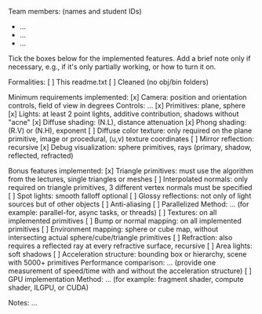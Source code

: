 Team members: (names and student IDs)
* ...
* ...
* ...

Tick the boxes below for the implemented features. Add a brief note only if necessary, e.g., if it's only partially working, or how to turn it on.

Formalities:
[ ] This readme.txt
[ ] Cleaned (no obj/bin folders)

Minimum requirements implemented:
[x] Camera: position and orientation controls, field of view in degrees
Controls: ...
[x] Primitives: plane, sphere
[x] Lights: at least 2 point lights, additive contribution, shadows without "acne"
[x] Diffuse shading: (N.L), distance attenuation
[x] Phong shading: (R.V) or (N.H), exponent
[ ] Diffuse color texture: only required on the plane primitive, image or procedural, (u,v) texture coordinates
[ ] Mirror reflection: recursive
[x] Debug visualization: sphere primitives, rays (primary, shadow, reflected, refracted)

Bonus features implemented:
[x] Triangle primitives: must use the algorithm from the lectures, single triangles or meshes
[ ] Interpolated normals: only required on triangle primitives, 3 different vertex normals must be specified
[ ] Spot lights: smooth falloff optional
[ ] Glossy reflections: not only of light sources but of other objects
[ ] Anti-aliasing
[ ] Parallelized
Method: ... (for example: parallel-for, async tasks, or threads)
[ ] Textures: on all implemented primitives
[ ] Bump or normal mapping: on all implemented primitives
[ ] Environment mapping: sphere or cube map, without intersecting actual sphere/cube/triangle primitives
[ ] Refraction: also requires a reflected ray at every refractive surface, recursive
[ ] Area lights: soft shadows
[ ] Acceleration structure: bounding box or hierarchy, scene with 5000+ primitives
Performance comparison: ... (provide one measurement of speed/time with and without the acceleration structure)
[ ] GPU implementation
Method: ... (for example: fragment shader, compute shader, ILGPU, or CUDA)

Notes:
...
